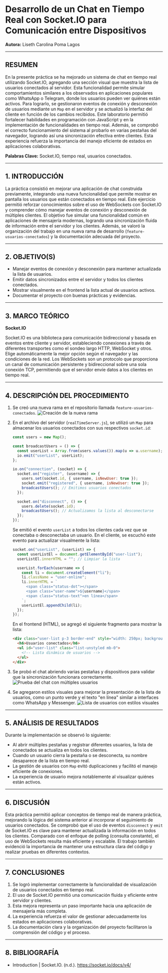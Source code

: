 # Desarrollo de un Chat en Tiempo Real con Socket.IO para Comunicación entre Dispositivos

**Autora:** Liseth Carolina Poma Lagos

---

## RESUMEN

En la presente práctica se ha mejorado un sistema de chat en tiempo real utilizando Socket.IO, agregando una sección visual que muestra la lista de usuarios conectados al servidor. Esta funcionalidad permite simular comportamientos similares a los observados en aplicaciones populares como WhatsApp o Telegram, donde los usuarios pueden ver quiénes están activos. Para lograrlo, se gestionaron eventos de conexión y desconexión de usuarios mediante un `Map` en el servidor y se actualizó la interfaz del cliente en función de los cambios recibidos. Este laboratorio permitió fortalecer habilidades en programación con JavaScript y en la implementación de funcionalidades en tiempo real. Además, se comprobó el correcto funcionamiento del sistema al probarlo en varias pestañas del navegador, logrando así una sincronización efectiva entre clientes. Esta experiencia refuerza la importancia del manejo eficiente de estados en aplicaciones colaborativas.

**Palabras Clave:** Socket.IO, tiempo real, usuarios conectados.

---

## 1. INTRODUCCIÓN

La práctica consistió en mejorar una aplicación de chat construida previamente, integrando una nueva funcionalidad que permite mostrar en pantalla los usuarios que están conectados en tiempo real. Este ejercicio permitió reforzar conocimientos sobre el uso de WebSockets con Socket.IO y comprender cómo manejar eventos de conexión y desconexión de múltiples clientes. El objetivo fue simular una funcionalidad común en aplicaciones de mensajería modernas, logrando una sincronización fluida de información entre el servidor y los clientes. Además, se valoró la organización del trabajo en una nueva rama de desarrollo (`feature-usuarios-conectados`) y la documentación adecuada del proyecto.

---

## 2. OBJETIVO(S)

- Manejar eventos de conexión y desconexión para mantener actualizada la lista de usuarios.
- Emitir datos sincronizados entre el servidor y todos los clientes conectados.
- Mostrar visualmente en el frontend la lista actual de usuarios activos.
- Documentar el proyecto con buenas prácticas y evidencias.

---

## 3. MARCO TEÓRICO

**Socket.IO**

Socket.IO es una biblioteca para comunicación bidireccional y basada en eventos entre cliente y servidor, estableciendo conexiones a través de diferentes transportes como el sondeo largo HTTP, WebSocket y otros. Elige automáticamente la mejor opción según el navegador y las condiciones de la red. Los WebSockets son un protocolo que proporciona un canal de comunicación persistente y bidireccional sobre una sola conexión TCP, permitiendo que el servidor envíe datos a los clientes en tiempo real.

---

## 4. DESCRIPCIÓN DEL PROCEDIMIENTO

1. Se creó una nueva rama en el repositorio llamada `feature-usuarios-conectados`.
![Creación de la nueva rama](https://imgur.com/JOqmkmp.png)

2. En el archivo del servidor (`realTimeServer.js`), se utilizó un `Map` para almacenar los usuarios conectados con sus respectivos `socket.id`:

   ```javascript
   const users = new Map();

   const broadcastUsers = () => {
     const userList = Array.from(users.values()).map(u => u.username);
     io.emit("userList", userList);
   };

   io.on("connection", (socket) => {
     socket.on("register", (username) => {
       users.set(socket.id, { username, isNewUser: true });
       socket.emit("registered", { username, isNewUser: true });
       broadcastUsers(); // Emitimos usuarios conectados
     });

     socket.on("disconnect", () => {
       users.delete(socket.id);
       broadcastUsers(); // Actualizamos la lista al desconectarse
     });
   });
   ```

   Se emitió el evento `userList` a todos los clientes cada vez que se conectaba o desconectaba un usuario. En el cliente, se escuchó este evento para actualizar visualmente la lista:

   ```javascript
   socket.on("userList", (userList) => {
     const userListEl = document.getElementById("user-list");
     userListEl.innerHTML = ""; // Limpiar la lista

     userList.forEach(username => {
       const li = document.createElement("li");
       li.className = "user-online";
       li.innerHTML = `
         <span class="status-dot"></span>
         <span class="user-name">${username}</span>
         <span class="status-text">en línea</span>
       `;
       userListEl.appendChild(li);
     });
   });
   ```

   En el frontend (HTML), se agregó el siguiente fragmento para mostrar la lista:

   ```html
   <div class="user-list p-3 border-end" style="width: 250px; background-color: #f7f7f7;">
     <h6>Usuarios conectados</h6>
     <ul id="user-list" class="list-unstyled mb-0">
       <!-- Lista dinámica de usuarios -->
     </ul>
   </div>
   ```

3. Se probó el chat abriendo varias pestañas y dispositivos para validar que la sincronización funcionara correctamente.
   ![Prueba del chat con múltiples usuarios](https://imgur.com/8yOQEHU.png)

4. Se agregaron estilos visuales para mejorar la presentación de la lista de usuarios, como un punto verde y el texto "en línea" similar a interfaces como WhatsApp y Messenger.
   ![Lista de usuarios con estilos visuales](https://imgur.com/Nsjrasq.png)

---

## 5. ANÁLISIS DE RESULTADOS

Durante la implementación se observó lo siguiente:

- Al abrir múltiples pestañas y registrar diferentes usuarios, la lista de conectados se actualiza en todos los clientes.
- Cuando un usuario cierra la pestaña o se desconecta, su nombre desaparece de la lista en tiempo real.
- La gestión de usuarios con `Map` evitó duplicaciones y facilitó el manejo eficiente de conexiones.
- La experiencia de usuario mejora notablemente al visualizar quiénes están activos.

---

## 6. DISCUSIÓN

Esta práctica permitió aplicar conceptos de tiempo real de manera práctica, mejorando la lógica del sistema anterior al incorporar el seguimiento de usuarios conectados. Se comprobó que el uso de eventos `disconnect` y `emit` de Socket.IO es clave para mantener actualizada la información en todos los clientes. Comparado con el enfoque de polling (consulta constante), el uso de WebSockets resulta más eficiente y escalable. El trabajo también evidenció la importancia de mantener una estructura clara del código y realizar pruebas en diferentes contextos.

---

## 7. CONCLUSIONES

1. Se logró implementar correctamente la funcionalidad de visualización de usuarios conectados en tiempo real.
2. El uso de Socket.IO permitió una comunicación fluida y eficiente entre servidor y clientes.
3. Esta mejora representa un paso importante hacia una aplicación de mensajería más completa.
4. La experiencia refuerza el valor de gestionar adecuadamente los estados en aplicaciones colaborativas.
5. La documentación clara y la organización del proyecto facilitaron la comprensión del código y el proceso.

---

## 8. BIBLIOGRAFÍA

- Introduction | Socket.IO. (n.d.). https://socket.io/docs/v4/
